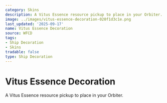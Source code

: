 ```yaml
---
category: Skins
description: A Vitus Essence resource pickup to place in your Orbiter.
image: ../images/vitus-essence-decoration-020f1d3c1e.png
last_updated: '2025-09-17'
name: Vitus Essence Decoration
source: WFCD
tags:
- Ship Decoration
- Skins
tradable: false
type: Ship Decoration
---
```


# Vitus Essence Decoration

A Vitus Essence resource pickup to place in your Orbiter.

